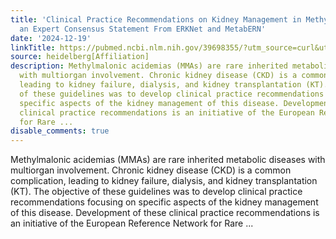 ```yaml
---
title: 'Clinical Practice Recommendations on Kidney Management in Methylmalonic Acidemia:
  an Expert Consensus Statement From ERKNet and MetabERN'
date: '2024-12-19'
linkTitle: https://pubmed.ncbi.nlm.nih.gov/39698355/?utm_source=curl&utm_medium=rss&utm_campaign=pubmed-2&utm_content=1FakS-2QOkCT8HsMOQP1bCRQ4YzyumYOmxmF0moLsQ3dFB1E9V&fc=20220326224207&ff=20241219170844&v=2.18.0.post9+e462414
source: heidelberg[Affiliation]
description: Methylmalonic acidemias (MMAs) are rare inherited metabolic diseases
  with multiorgan involvement. Chronic kidney disease (CKD) is a common complication,
  leading to kidney failure, dialysis, and kidney transplantation (KT). The objective
  of these guidelines was to develop clinical practice recommendations focusing on
  specific aspects of the kidney management of this disease. Development of these
  clinical practice recommendations is an initiative of the European Reference Network
  for Rare ...
disable_comments: true
---
```

Methylmalonic acidemias (MMAs) are rare inherited metabolic diseases with multiorgan involvement. Chronic kidney disease (CKD) is a common complication, leading to kidney failure, dialysis, and kidney transplantation (KT). The objective of these guidelines was to develop clinical practice recommendations focusing on specific aspects of the kidney management of this disease. Development of these clinical practice recommendations is an initiative of the European Reference Network for Rare ...